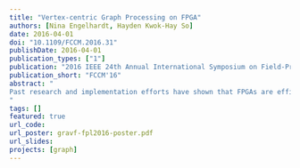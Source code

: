 ```yaml
---
title: "Vertex-centric Graph Processing on FPGA"
authors: [Nina Engelhardt, Hayden Kwok-Hay So]
date: 2016-04-01
doi: "10.1109/FCCM.2016.31"
publishDate: 2016-04-01
publication_types: ["1"]
publication: "2016 IEEE 24th Annual International Symposium on Field-Programmable Custom Computing Machines (FCCM)"
publication_short: "FCCM'16"
abstract: "
Past research and implementation efforts have shown that FPGAs are efficient at processing many graph algorithms. However, they are notoriously hard to program, leading to impractically long development times even for simple applications. We propose a vertex-centric framework for graph processing on FPGAs, providing a base execution model and distributed architecture so that developers need only write very small application kernels.
"
tags: []
featured: true
url_code: 
url_poster: gravf-fpl2016-poster.pdf
url_slides: 
projects: [graph]
---
```

